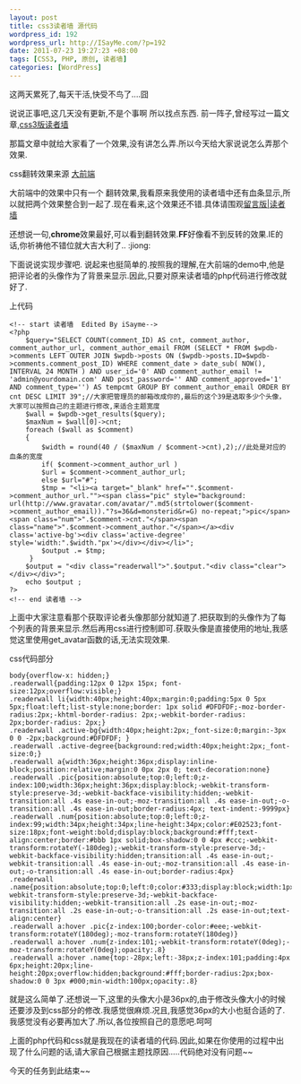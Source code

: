 ```yaml
--- 
layout: post
title: css3读者墙 源代码
wordpress_id: 192
wordpress_url: http://ISayMe.com/?p=192
date: 2011-07-23 19:27:23 +08:00
tags: [CSS3, PHP, 原创, 读者墙]
categories: [WordPress]
---
```

这两天累死了,每天干活,快受不鸟了....囧

说说正事吧,这几天没有更新,不是个事啊 所以找点东西.
前一阵子,曾经写过一篇文章,[css3版读者墙](http://isayme.com/2011/06/css3-readerwall/)

那篇文章中就给大家看了一个效果,没有讲怎么弄.所以今天给大家说说怎么弄那个效果.

css翻转效果来源 [大前端](http://www.daqianduan.com/css3-wordpress-wall/)

大前端中的效果中只有一个 翻转效果,我看原来我使用的读者墙中还有血条显示,所以就把两个效果整合到一起了.现在看来,这个效果还不错.具体请围观[留言版|读者墙](http://isayme.com/message/)

还想说一句,**chrome**效果最好,可以看到翻转效果.**FF**好像看不到反转的效果.IE的话,你祈祷他不错位就大吉大利了.. :jiong: 

下面说说实现步骤吧. 说起来也挺简单的.按照我的理解,在大前端的demo中,他是把评论者的头像作为了背景来显示.因此,只要对原来读者墙的php代码进行修改就好了.

上代码

    <!-- start 读者墙  Edited By iSayme-->
    <?php
        $query="SELECT COUNT(comment_ID) AS cnt, comment_author, comment_author_url, comment_author_email FROM (SELECT * FROM $wpdb->comments LEFT OUTER JOIN $wpdb->posts ON ($wpdb->posts.ID=$wpdb->comments.comment_post_ID) WHERE comment_date > date_sub( NOW(), INTERVAL 24 MONTH ) AND user_id='0' AND comment_author_email != 'admin@yourdomain.com' AND post_password='' AND comment_approved='1' AND comment_type='') AS tempcmt GROUP BY comment_author_email ORDER BY cnt DESC LIMIT 39";//大家把管理员的邮箱改成你的,最后的这个39是选取多少个头像，大家可以按照自己的主题进行修改,来适合主题宽度
        $wall = $wpdb->get_results($query);
        $maxNum = $wall[0]->cnt;
        foreach ($wall as $comment)
        {
            $width = round(40 / ($maxNum / $comment->cnt),2);//此处是对应的血条的宽度
            if( $comment->comment_author_url )
            $url = $comment->comment_author_url;
            else $url="#";
            $tmp = "<li><a target="_blank" href="".$comment->comment_author_url.""><span class="pic" style="background: url(http://www.gravatar.com/avatar/".md5(strtolower($comment->comment_author_email))."?s=36&d=monsterid&r=G) no-repeat;">pic</span><span class="num">".$comment->cnt."</span><span class="name">".$comment->comment_author."</span></a><div class='active-bg'><div class='active-degree' style='width:".$width."px'></div></div></li>";
            $output .= $tmp;
         }
        $output = "<div class="readerwall">".$output."<div class="clear"></div></div>";
        echo $output ;
    ?>
    <!-- end 读者墙 -->
    
上面中大家注意看那个获取评论者头像那部分就知道了.把获取到的头像作为了每个列表的背景来显示.然后再用css进行控制即可.获取头像是直接使用的地址,我感觉这里使用get_avatar函数的话,无法实现效果.

css代码部分

    body{overflow-x: hidden;}
    .readerwall{padding:12px 0 12px 15px; font-size:12px;overflow:visible;}
    .readerwall li{width:40px;height:40px;margin:0;padding:5px 0 5px 5px;float:left;list-style:none;border: 1px solid #DFDFDF;-moz-border-radius:2px;-khtml-border-radius: 2px;-webkit-border-radius: 2px;border-radius: 2px;}
    .readerwall .active-bg{width:40px;height:2px;_font-size:0;margin:-3px 0 0 -2px;background:#DFDFDF; }
    .readerwall .active-degree{background:red;width:40px;height:2px;_font-size:0;}
    .readerwall a{width:36px;height:36px;display:inline-block;position:relative;margin:0 0px 2px 0; text-decoration:none}
    .readerwall .pic{position:absolute;top:0;left:0;z-index:100;width:36px;height:36px;display:block;-webkit-transform-style:preserve-3d;-webkit-backface-visibility:hidden;-webkit-transition:all .4s ease-in-out;-moz-transition:all .4s ease-in-out;-o-transition:all .4s ease-in-out;border-radius:4px; text-indent:-9999px}
    .readerwall .num{position:absolute;top:0;left:0;z-index:99;width:34px;height:34px;line-height:34px;color:#E02523;font-size:18px;font-weight:bold;display:block;background:#fff;text-align:center;border:#bbb 1px solid;box-shadow:0 0 4px #ccc;-webkit-transform:rotateY(-180deg);-webkit-transform-style:preserve-3d;-webkit-backface-visibility:hidden;transition:all .4s ease-in-out;-webkit-transition:all .4s ease-in-out;-moz-transition:all .4s ease-in-out;-o-transition:all .4s ease-in-out;border-radius:4px}
    .readerwall .name{position:absolute;top:0;left:0;color:#333;display:block;width:1px;height:1px;overflow:hidden;-webkit-transform-style:preserve-3d;-webkit-backface-visibility:hidden;-webkit-transition:all .2s ease-in-out;-moz-transition:all .2s ease-in-out;-o-transition:all .2s ease-in-out;text-align:center}
    .readerwall a:hover .pic{z-index:100;border-color:#eee;-webkit-transform:rotateY(180deg);-moz-transform:rotateY(180deg)}
    .readerwall a:hover .num{z-index:101;-webkit-transform:rotateY(0deg);-moz-transform:rotateY(0deg);opacity:.8}
    .readerwall a:hover .name{top:-28px;left:-38px;z-index:101;padding:4px 6px;height:20px;line-height:20px;overflow:hidden;background:#fff;border-radius:2px;box-shadow:0 0 3px #000;min-width:100px;opacity:.8}

就是这么简单了.还想说一下,这里的头像大小是36px的,由于修改头像大小的时候还要涉及到css部分的修改.我感觉很麻烦.况且,我感觉36px的大小也挺合适的了.我感觉没有必要再加大了.所以,各位按照自己的意愿吧.呵呵

上面的php代码和css就是我现在的读者墙的代码.因此,如果在你使用的过程中出现了什么问题的话,请大家自己根据主题找原因.....代码绝对没有问题~~

今天的任务到此结束~~
